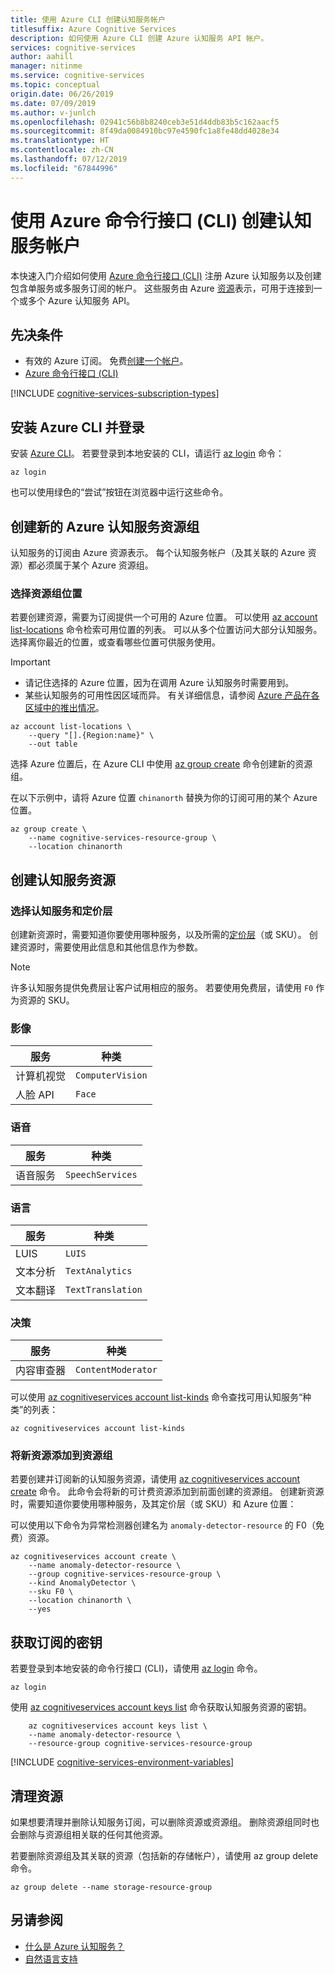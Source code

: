 ```yaml
---
title: 使用 Azure CLI 创建认知服务帐户
titlesuffix: Azure Cognitive Services
description: 如何使用 Azure CLI 创建 Azure 认知服务 API 帐户。
services: cognitive-services
author: aahill
manager: nitinme
ms.service: cognitive-services
ms.topic: conceptual
origin.date: 06/26/2019
ms.date: 07/09/2019
ms.author: v-junlch
ms.openlocfilehash: 02941c56b8b8240ceb3e51d4ddb83b5c162aacf5
ms.sourcegitcommit: 8f49da0084910bc97e4590fc1a8fe48dd4028e34
ms.translationtype: HT
ms.contentlocale: zh-CN
ms.lasthandoff: 07/12/2019
ms.locfileid: "67844996"
---
```

# <a name="create-a-cognitive-services-account-using-the-azure-command-line-interfacecli"></a>使用 Azure 命令行接口 (CLI) 创建认知服务帐户

本快速入门介绍如何使用 [Azure 命令行接口 (CLI)](/cli/install-azure-cli?view=azure-cli-latest) 注册 Azure 认知服务以及创建包含单服务或多服务订阅的帐户。 这些服务由 Azure [资源](/azure-resource-manager/resource-group-portal)表示，可用于连接到一个或多个 Azure 认知服务 API。

## <a name="prerequisites"></a>先决条件

* 有效的 Azure 订阅。 免费[创建一个帐户](https://www.azure.cn/pricing/1rmb-trial/)。
* [Azure 命令行接口 (CLI)](/cli/install-azure-cli?view=azure-cli-latest)

[!INCLUDE [cognitive-services-subscription-types](../../includes/cognitive-services-subscription-types.md)]

## <a name="install-the-azure-cli-and-sign-in"></a>安装 Azure CLI 并登录 

安装 [Azure CLI](/cli/install-azure-cli?view=azure-cli-latest)。 若要登录到本地安装的 CLI，请运行 [az login](/cli/reference-index#az-login) 命令：

```console
az login
```

也可以使用绿色的“尝试”按钮在浏览器中运行这些命令。 
 
## <a name="create-a-new-azure-cognitive-services-resource-group"></a>创建新的 Azure 认知服务资源组

认知服务的订阅由 Azure 资源表示。 每个认知服务帐户（及其关联的 Azure 资源）都必须属于某个 Azure 资源组。

### <a name="choose-your-resource-group-location"></a>选择资源组位置

若要创建资源，需要为订阅提供一个可用的 Azure 位置。 可以使用 [az account list-locations](/cli/account#az_account_list) 命令检索可用位置的列表。 可以从多个位置访问大部分认知服务。 选择离你最近的位置，或查看哪些位置可供服务使用。

> [!IMPORTANT]
> * 请记住选择的 Azure 位置，因为在调用 Azure 认知服务时需要用到。
> * 某些认知服务的可用性因区域而异。 有关详细信息，请参阅 [Azure 产品在各区域中的推出情况](https://azure.microsoft.com/global-infrastructure/services/?products=cognitive-services)。  

```azurecli
az account list-locations \
    --query "[].{Region:name}" \
    --out table
```

选择 Azure 位置后，在 Azure CLI 中使用 [az group create](/cli/group#az_group_create) 命令创建新的资源组。

在以下示例中，请将 Azure 位置 `chinanorth` 替换为你的订阅可用的某个 Azure 位置。

```azurecli
az group create \
    --name cognitive-services-resource-group \
    --location chinanorth
```

## <a name="create-a-cognitive-services-resource"></a>创建认知服务资源

### <a name="choose-a-cognitive-service-and-pricing-tier"></a>选择认知服务和定价层

创建新资源时，需要知道你要使用哪种服务，以及所需的[定价层](https://www.azure.cn/pricing/details/cognitive-services/)（或 SKU）。 创建资源时，需要使用此信息和其他信息作为参数。

> [!NOTE]
> 许多认知服务提供免费层让客户试用相应的服务。 若要使用免费层，请使用 `F0` 作为资源的 SKU。

### <a name="vision"></a>影像

| 服务                    | 种类                      |
|----------------------------|---------------------------|
| 计算机视觉            | `ComputerVision`          |
| 人脸 API                   | `Face`                    |

### <a name="speech"></a>语音

| 服务            | 种类                 |
|--------------------|----------------------|
| 语音服务    | `SpeechServices`     |

### <a name="language"></a>语言

| 服务            | 种类                |
|--------------------|---------------------|
| LUIS               | `LUIS`              |
| 文本分析     | `TextAnalytics`     |
| 文本翻译   | `TextTranslation`   |

### <a name="decision"></a>决策

| 服务           | 种类               |
|-------------------|--------------------|
| 内容审查器 | `ContentModerator` |

可以使用 [az cognitiveservices account list-kinds](/cli/cognitiveservices/account?view=azure-cli-latest#az-cognitiveservices-account-list-kinds) 命令查找可用认知服务“种类”的列表：

```azurecli
az cognitiveservices account list-kinds
```

### <a name="add-a-new-resource-to-your-resource-group"></a>将新资源添加到资源组

若要创建并订阅新的认知服务资源，请使用 [az cognitiveservices account create](/cli/cognitiveservices/account?view=azure-cli-latest#az-cognitiveservices-account-create) 命令。 此命令会将新的可计费资源添加到前面创建的资源组。 创建新资源时，需要知道你要使用哪种服务，及其定价层（或 SKU）和 Azure 位置：

可以使用以下命令为异常检测器创建名为 `anomaly-detector-resource` 的 F0（免费）资源。

```azurecli
az cognitiveservices account create \
    --name anomaly-detector-resource \
    --group cognitive-services-resource-group \
    --kind AnomalyDetector \
    --sku F0 \
    --location chinanorth \
    --yes
```

## <a name="get-the-keys-for-your-subscription"></a>获取订阅的密钥

若要登录到本地安装的命令行接口 (CLI)，请使用 [az login](/cli/reference-index?view=azure-cli-latest#az-login) 命令。

```console
az login
```

使用 [az cognitiveservices account keys list](/cli/cognitiveservices/account/keys?view=azure-cli-latest#az-cognitiveservices-account-keys-list) 命令获取认知服务资源的密钥。

```azurecli
    az cognitiveservices account keys list \
    --name anomaly-detector-resource \
    --resource-group cognitive-services-resource-group
```

[!INCLUDE [cognitive-services-environment-variables](../../includes/cognitive-services-environment-variables.md)]

## <a name="clean-up-resources"></a>清理资源

如果想要清理并删除认知服务订阅，可以删除资源或资源组。 删除资源组同时也会删除与资源组相关联的任何其他资源。

若要删除资源组及其关联的资源（包括新的存储帐户），请使用 az group delete 命令。

```azurecli
az group delete --name storage-resource-group
```

## <a name="see-also"></a>另请参阅

* [什么是 Azure 认知服务？](Welcome.md)
* [自然语言支持](language-support.md)


